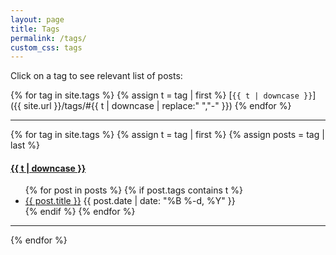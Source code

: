 ```yaml
---
layout: page
title: Tags
permalink: /tags/
custom_css: tags
---
```


Click on a tag to see relevant list of posts:
<br>

{% for tag in site.tags %}
  {% assign t = tag | first %}
  [`{{ t | downcase }}`]({{ site.url }}/tags/#{{ t | downcase | replace:" ","-" }}) 
{% endfor %}

---

{% for tag in site.tags %}
  {% assign t = tag | first %}
  {% assign posts = tag | last %}

<h4><a name="{{ t | downcase | replace:" ","-" }}"></a><a class="internal" href="#{{ t | downcase | replace:" ","-" }}">{{ t | downcase }}</a></h4>
<ul>
{% for post in posts %}
  {% if post.tags contains t %}
  <li>
    <a href="{{ post.url }}">{{ post.title }}</a>
    <span class="date">{{ post.date | date: "%B %-d, %Y"  }}</span>
  </li>
  {% endif %}
{% endfor %}
</ul>

---

{% endfor %}
